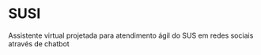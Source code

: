 # SUSI
Assistente virtual projetada para atendimento ágil do SUS em redes sociais através de chatbot
